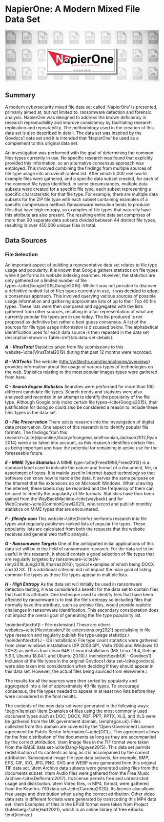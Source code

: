 # NapierOne: A Modern Mixed File Data Set

![NapierOne Title](img/NapierOne-title.jpg)

## Summary
A modern cybersecurity mixed file data set called ‘NapierOne’ is presented, primarily aimed at, but not limited to, ransomware detection and forensic analysis. NapierOne was designed to address the known deficiency in research reproducibility and improve consistency by facilitating research replication and repeatability. The methodology used in the creation of this data set is also described in detail. The data set was inspired by the Govdocs1 data set and it is intended that ‘NapierOne’ be used as a complement to this original data set.

An investigation was performed with the goal of determining the common files types currently in use. No specific research was found that explicitly provided this information, so an alternative consensus approach was employed. This involved combining the findings from multiple sources of file type usage into an overall ranked list. After which 5,000 real-world example files were gathered, and a specific data subset created, for each of the common file types identified. In some circumstances, multiple data subsets were created for a specific file type, each subset representing a specific characteristic for that file type. For example, there are multiple data subsets for the ZIP file type with each subset containing examples of a specific compression method. Ransomware execution tends to produce files that have high entropy, so examples of file types that naturally have this attribute are also present. The resulting entire data set comprises of more than 90 separate data subsets divided between 44 distinct file types, resulting in over 450,000 unique files in total.

## Data Sources
### File Selection
An important aspect of building a representative data set relates to file type usage and popularity. It is known that Google gathers statistics on file types while it performs its website indexing searches. However, the statistics are only gathered on a limited number of file types~\cite{Google2015,Google2016}. 
While it was not possible to discover a definitive ranked list of files types currently in use, it was decided to adopt a consensus approach. This involved querying various sources of possible usage information and gathering approximate lists of up to their Top 40 file types. These lists were then compared and aggregated with the lists gathered from other sources, resulting in a fair representation of what are currently popular file types are in use today. The list produced is not proposed as definitive but rather a best guess consensus.
A list of the sources for file type usage information is discussed below. The alphabetical identification used for each data source is then repeated in the data set description shown in Table~\ref{tab:data-set-details}.

***A - VirusTotal*** Statistics taken from file submissions to this website~\cite{VirusTotal2019} during that past 12 months were recorded.

***B - W3Techs*** The website (http://w3techs.com/technologies/overview/) provides information about the usage of various types of technologies on the web. Statistics relating to the most popular images types were gathered from here.

***C - Search Engine Statistics*** Searches were performed for more than 100 different candidate file types. Search trends and statistics were also analysed and recorded in an attempt to identify the popularity of the file type. Although Google only index certain file types~\cite{Google2015}, their justification for doing so could also be considered a reason to include these files types in the data set.

***D - File Preservation*** There exists research into the investigation of digital data preservation. One aspect of this research is to identify popular file formats. The findings from this research~\cite{dpconline,libraryofcongress,smithsonian,Jackson2012,Ryan2014} were also taken into account, as this research identifies certain files as being important and have the potential for remaining in active use for the foreseeable future.

***E - MIME Type Statistics*** A MIME type~\cite{Freed1996,Freed2013} is a standard label used to indicate the nature and format of a document, file, or assortment of bytes. It is mainly used in Internet-based technology so that software can know how to handle the data. It serves the same purpose on the Internet that file extensions do on Microsoft Windows. When crawling the internet, these labels may be recorded and the frequency of them can be used to identify the popularity of file formats. Statistics have thus been gained from the WayBackMachine~\cite{wayback} and for WebCrawler~\cite{CommonCrawl2021}, who record and publish monthly statistics on MIME types that are encountered.

***F - fileinfo.com*** This website~\cite{fileinfo} performs research into file types and regularly publishes ranked lists of popular file types. These popularity lists are calculated from both the requests that the website receives and general web traffic analysis.

***G - Ransomware Targets*** One of the anticipated initial applications of this data set will be in the field of ransomware research. For the data set to be useful in this research, it should contain a good selection of file types that are regularly targeted by ransomware~\cite{Al-rimy2018,Jung2018,Kharraz2016}, typical examples of which being DOCX and XLSX. This additional criterion did not impact the main goal of listing common file types as these file types appear in multiple lists.

***H - High Entropy*** As the data set will initially be used in ransomware detection testing, it was considered a benefit for the data set to contain files that had this attribute. One technique used to identify files that have been affected by ransomware is to test the file's entropy so including files that normally have this attribute, such as archive files, would provide realistic challenges in ransomware identification. This secondary consideration does not impact the overall goal of generating the file type popularity list.

\noindent\textbf{I - File-extension} These are others websites~\cite{fileextension,File-extensions.org2021} specialising in file type research and regularly publish file type usage statistics.\\
\noindent\textbf{J - OS Installation} File type count statistics were gathered from clean windows installations (XP 2003 SP1, Vista 2006 and Windows 10 20H2) as well as four clean 64Bit Linux installations (MX Linux 19.4, Debian 5.9.1, Ubuntu 18.04.1, and Ubuntu 20.10).\\
\noindent\textbf{K - Govdocs1} Inclusion of the file types in the original Govdocs1 data set~\cite{govdocs} were also taken into consideration when deciding if they should appear in this data set. However, the actual files being sourced from elsewhere.\\

The results for all the sources were then sorted by popularity and aggregated into a list of approximately 40 file types. To encourage consensus, the file types needed to appear in at least two lists before they were considered in the final results.


The contents of the new data set were generated in the following ways:
\begin{itemize}
    \item Examples of files using the most commonly used document types such as DOC, DOCX, PDF, PPT, PPTX, XLS, and XLS  were be gathered from the UK government domain, \emph{gov.uk}. Files collected from this domain are covered by the 'Open Government License agreement for Public Sector Information'~\cite{OGL}. This agreement allows for the free distribution of the documents as long as they are accompanied by the correct attribution.
    \item Image files in the TIF format were taken from the RAISE data set~\cite{Dang-Nguyen2015}. This data set permits redistribution of its contents as long as it is accompanied by the correct attribution. Subsequent image file type data subsets, for example, BMP, EPS, GIF, ICO, JPG, PNG, SVG and WEBP were generated from this original TIF data set.
    \item Archive data subsets were generated using files from the documents subset.
    \item Audio files were gathered from the Free Music Archive~\cite{Defferrard2017}. Its license permits free and unrestricted usage and distribution.
    \item Video files, in MP4, format, were gathered from the Kinetics-700 data set~\cite{Carreira2020}. Its license also allows free usage and distribution when using the correct attribution. Other video data sets in different formats were generated by transcoding this MP4 data set.
    \item Examples of files in the EPUB format were taken from Project Gutenberg~\cite{Hart2021}, which is an online library of free eBooks.
\end{itemize}

